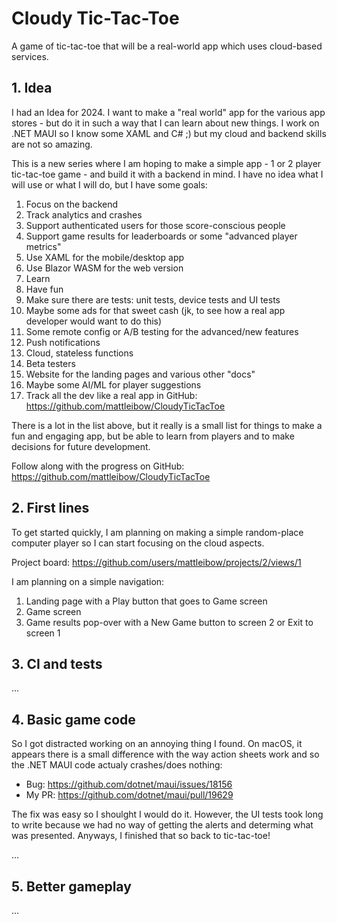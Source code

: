 # Cloudy Tic-Tac-Toe

A game of tic-tac-toe that will be a real-world app which uses cloud-based services.

## 1. Idea

I had an Idea for 2024. I want to make a "real world" app for the various app stores - but do it in such a way that I
can learn about new things. I work on .NET MAUI so I know some XAML and C# ;) but my cloud and backend skills are not
so amazing.

This is a new series where I am hoping to make a simple app - 1 or 2 player tic-tac-toe game - and build it with a
backend in mind. I have no idea what I will use or what I will do, but I have some goals:

1. Focus on the backend
2. Track analytics and crashes
3. Support authenticated users for those score-conscious people
4. Support game results for leaderboards or  some "advanced player metrics"
5. Use XAML for the mobile/desktop app
6. Use Blazor WASM for the web version
7. Learn
8. Have fun
9. Make sure there are tests: unit tests, device tests and UI tests
10. Maybe some ads for that sweet cash (jk, to see how a real app developer would want to do this)
11. Some remote config or A/B testing for the advanced/new features
12. Push notifications
13. Cloud, stateless functions
14. Beta testers
15. Website for the landing pages and various other "docs"
16. Maybe some AI/ML for player suggestions
17. Track all the dev like a real app in GitHub: https://github.com/mattleibow/CloudyTicTacToe

There is a lot in the list above, but it really is a small list for things to make a fun and engaging app, but be able
to learn from players and to make decisions for future development.

Follow along with the progress on GitHub: https://github.com/mattleibow/CloudyTicTacToe

## 2. First lines

To get started quickly, I am planning on making a simple random-place computer player so I can start focusing on the
cloud aspects.

Project board: https://github.com/users/mattleibow/projects/2/views/1

I am planning on a simple navigation:

1. Landing page with a Play button that goes to Game screen
2. Game screen
3. Game results pop-over with a New Game button to screen 2 or Exit to screen 1

## 3. CI and tests

...

## 4. Basic game code

So I got distracted working on an annoying thing I found. On macOS, it appears there is a small difference with the way action sheets work and so the .NET MAUI code actualy crashes/does nothing: 

 - Bug: https://github.com/dotnet/maui/issues/18156
 - My PR: https://github.com/dotnet/maui/pull/19629

The fix was easy so I shoulght I would do it. However, the UI tests took long to write because we had no way of getting the alerts and determing what was presented. Anyways, I finished that so back to tic-tac-toe!

...

## 5. Better gameplay

...
